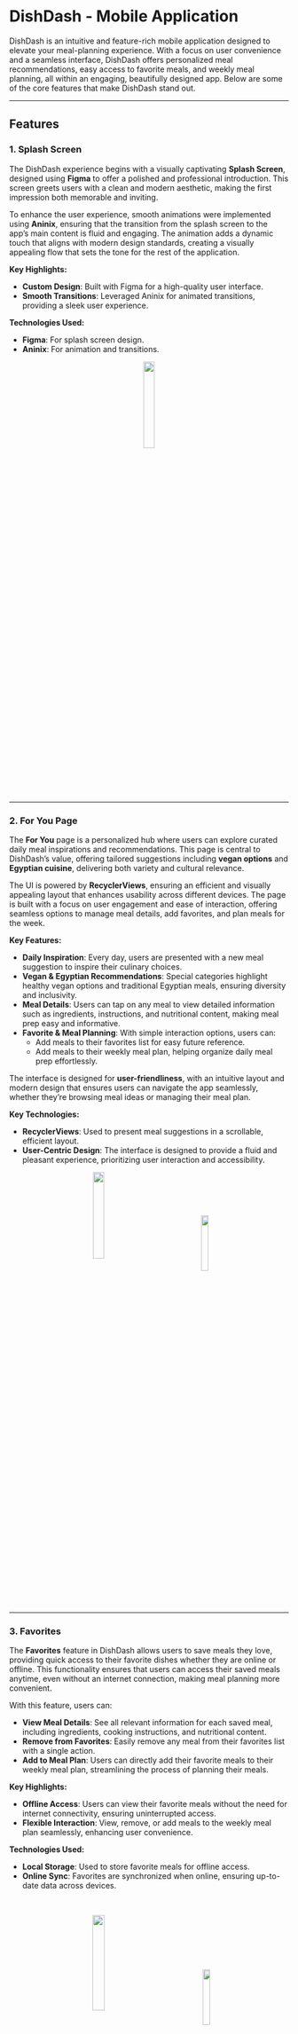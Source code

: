 

# DishDash - Mobile Application

DishDash is an intuitive and feature-rich mobile application designed to elevate your meal-planning experience. With a focus on user convenience and a seamless interface, DishDash offers personalized meal recommendations, easy access to favorite meals, and weekly meal planning, all within an engaging, beautifully designed app. Below are some of the core features that make DishDash stand out.

---

## Features

### 1. Splash Screen

The DishDash experience begins with a visually captivating **Splash Screen**, designed using **Figma** to offer a polished and professional introduction. This screen greets users with a clean and modern aesthetic, making the first impression both memorable and inviting.

To enhance the user experience, smooth animations were implemented using **Aninix**, ensuring that the transition from the splash screen to the app’s main content is fluid and engaging. The animation adds a dynamic touch that aligns with modern design standards, creating a visually appealing flow that sets the tone for the rest of the application.

**Key Highlights:**
- **Custom Design**: Built with Figma for a high-quality user interface.
- **Smooth Transitions**: Leveraged Aninix for animated transitions, providing a sleek user experience.

**Technologies Used:**
- **Figma**: For splash screen design.
- **Aninix**: For animation and transitions.

<p align="center">
	<img src="https://github.com/user-attachments/assets/f5f79b4f-4bbf-44f3-99b8-7cf47b03567f" width=20% height=20% />
</p>


---

### 2. For You Page

The **For You** page is a personalized hub where users can explore curated daily meal inspirations and recommendations. This page is central to DishDash’s value, offering tailored suggestions including **vegan options** and **Egyptian cuisine**, delivering both variety and cultural relevance.

The UI is powered by **RecyclerViews**, ensuring an efficient and visually appealing layout that enhances usability across different devices. The page is built with a focus on user engagement and ease of interaction, offering seamless options to manage meal details, add favorites, and plan meals for the week.

**Key Features:**
- **Daily Inspiration**: Every day, users are presented with a new meal suggestion to inspire their culinary choices.
- **Vegan & Egyptian Recommendations**: Special categories highlight healthy vegan options and traditional Egyptian meals, ensuring diversity and inclusivity.
- **Meal Details**: Users can tap on any meal to view detailed information such as ingredients, instructions, and nutritional content, making meal prep easy and informative.
- **Favorite & Meal Planning**: With simple interaction options, users can:
  - Add meals to their favorites list for easy future reference.
  - Add meals to their weekly meal plan, helping organize daily meal prep effortlessly.

The interface is designed for **user-friendliness**, with an intuitive layout and modern design that ensures users can navigate the app seamlessly, whether they’re browsing meal ideas or managing their meal plan.

**Key Technologies:**
- **RecyclerViews**: Used to present meal suggestions in a scrollable, efficient layout.
- **User-Centric Design**: The interface is designed to provide a fluid and pleasant experience, prioritizing user interaction and accessibility.






<p align="center">
    <img src="https://github.com/user-attachments/assets/559e8274-896d-4bc5-9b2e-cce224263f5a" style="width: 20%; display: inline-block; vertical-align: middle; margin-right: 2%;" />
    &nbsp;&nbsp;&nbsp;&nbsp;&nbsp;&nbsp;&nbsp;&nbsp;&nbsp;&nbsp; 
    &nbsp;&nbsp;&nbsp;&nbsp;&nbsp;&nbsp;&nbsp;&nbsp;&nbsp;&nbsp;
    <img src="https://github.com/user-attachments/assets/ba853e0d-90f9-4ef0-aae1-a776ca813bd7" style="width: 16%; display: inline-block; vertical-align: middle;" />
</p>



---


### 3. Favorites

The **Favorites** feature in DishDash allows users to save meals they love, providing quick access to their favorite dishes whether they are online or offline. This functionality ensures that users can access their saved meals anytime, even without an internet connection, making meal planning more convenient.

With this feature, users can:
- **View Meal Details**: See all relevant information for each saved meal, including ingredients, cooking instructions, and nutritional content.
- **Remove from Favorites**: Easily remove any meal from their favorites list with a single action.
- **Add to Meal Plan**: Users can directly add their favorite meals to their weekly meal plan, streamlining the process of planning their meals.

**Key Highlights:**
- **Offline Access**: Users can view their favorite meals without the need for internet connectivity, ensuring uninterrupted access.
- **Flexible Interaction**: View, remove, or add meals to the weekly meal plan seamlessly, enhancing user convenience.

**Technologies Used:**
- **Local Storage**: Used to store favorite meals for offline access.
- **Online Sync**: Favorites are synchronized when online, ensuring up-to-date data across devices.

<br>





<p align="center">
    <img src="https://github.com/user-attachments/assets/0cd4de6d-c105-4607-a98b-41b3630440e2" style="width: 21%; display: inline-block; vertical-align: middle; margin-right: 2%;" />
    &nbsp;&nbsp;&nbsp;&nbsp;&nbsp;&nbsp;&nbsp;&nbsp;&nbsp;&nbsp; 
    &nbsp;&nbsp;&nbsp;&nbsp;&nbsp;&nbsp;&nbsp;&nbsp;&nbsp;&nbsp;
    <img src="https://github.com/user-attachments/assets/f2946805-d416-4aca-91cc-996d0005ca6c" style="width: 16%; display: inline-block; vertical-align: middle;" />
</p>






---

### 4. Meal Plan

DishDash offers a powerful **Meal Plan** feature, which allows users to plan their meals for the entire month. The meal planner not only provides an overview of the current week but also extends to the **next three weeks**, ensuring users have a clear and organized meal schedule for the upcoming month.

Users can:
- **View Weekly Plans**: The meal plan displays meals for the current week and the next three weeks, giving users a long-term view of their upcoming meals.
- **Remove or Edit Details**: Users can easily remove meals from their plan or view details for each meal, making it easy to adjust their schedule on the go.

**Key Highlights:**
- **Monthly Meal Planning**: Plan meals for the next month with an overview of the current and upcoming weeks.
- **Editable Plans**: Flexibility to view, edit, or remove meals from the meal plan as needed.

**Technologies Used:**
- **LiveData**: Used to dynamically update the meal plan in real time.
- **RecyclerViews**: For displaying the weekly meal plan in a structured, responsive layout.

<br>


<p align="center">
    <img src="https://github.com/user-attachments/assets/4f2e33f4-3f34-4005-ab33-ea957af3b913" style="width: 22%; display: inline-block; vertical-align: middle; margin-right: 2%;" />
    &nbsp;&nbsp;&nbsp;&nbsp;&nbsp;&nbsp;&nbsp;&nbsp;&nbsp;&nbsp; 
    &nbsp;&nbsp;&nbsp;&nbsp;&nbsp;&nbsp;&nbsp;&nbsp;&nbsp;&nbsp;
    <img src="https://github.com/user-attachments/assets/0224aa62-7701-4374-b17e-2ecd35dd92e6" style="width: 16%; display: inline-block; vertical-align: middle;" />
</p>






---

### 5. Search

The **Search** feature in DishDash is designed to offer users an intuitive and versatile way to discover meals, recipes, and ingredients. With a focus on ease of use and quick access to information, this feature incorporates several powerful search options to help users find exactly what they are looking for.

**Key Search Options:**
- **Live Search by Meal Name**: The search bar supports live search functionality, allowing users to quickly find meals as they type, with instant results displayed for easy selection.
- **Country-Specific Recipes**: Users can browse meals by country using a **RecyclerView** that provides a list of countries. Selecting a country will display all recipes associated with that cuisine, giving users a rich culinary experience.
- **Category Search**: Users can search for meals by category, exploring different meal types such as vegan, desserts, or main courses.
- **Ingredient Search**: A dedicated search bar allows users to find meals based on specific ingredients, streamlining meal discovery based on available ingredients.

**View All Ingredients**: In addition to the ingredient search, users have the option to "View All" ingredients in a structured list, making it easier to explore recipes by key components.

**Key Highlights:**
- **Live Meal Search**: Fast, real-time search results for meals.
- **Country, Category, and Ingredient Search**: Offers flexible options for users to explore meals based on origin, type, or ingredients.
- **"View All" Ingredients**: Easy browsing of all available ingredients for recipe discovery.

**Technologies Used:**
- **RecyclerView**: For country, category, and ingredient selection, ensuring a responsive and interactive experience.
- **SearchView**: Integrated with live search functionality to provide instant results.



<br>

<p align="center">
	<img src="https://github.com/user-attachments/assets/1eddd1aa-7cb2-4c10-8246-73a6edb3c08e" width=70% height=70% />
</p>



---

### 6. Meal Details

The **Meal Details** feature in DishDash offers users a comprehensive view of each meal, ensuring they have all the information needed to prepare delicious dishes. Users can explore the meal’s ingredients, their precise measurements, and the step-by-step preparation process, making it easy to follow along.

Additionally, if a video tutorial is available for the recipe, it will be included, giving users visual guidance on how to prepare the meal. Beyond just viewing details, users can easily manage the meal by adding or removing it from their favorites or directly adding it to their weekly meal plan for future reference.

**Key Features:**
- **Ingredients & Measurements**: A clear list of all ingredients, along with the exact quantities required for the recipe.
- **Preparation Steps**: A step-by-step guide on how to cook the meal, ensuring a smooth cooking experience.
- **Recipe Video**: When available, users can watch a video tutorial to better understand the preparation process.
- **Favorite & Meal Planning**: Users can add the meal to their favorites or include it in their weekly meal plan with a single tap.

**Technologies Used:**
- **Video Integration**: For seamless recipe video playback.
- **LiveData**: Ensures dynamic updates to favorites and meal plans.

<br>



<p align="center">
    <img src="https://github.com/user-attachments/assets/f72e74df-df49-48a2-b2b1-539c9c5a7d5f" style="width: 19%; display: inline-block; vertical-align: middle; margin-right: 2%;" />
    &nbsp;&nbsp;&nbsp;&nbsp;&nbsp;&nbsp;&nbsp;&nbsp;&nbsp;&nbsp; 
    &nbsp;&nbsp;&nbsp;&nbsp;&nbsp;&nbsp;&nbsp;&nbsp;&nbsp;&nbsp;
    <img src="https://github.com/user-attachments/assets/76e5db5e-4b1c-4502-a82e-80b1c9b49b2c" style="width: 16%; display: inline-block; vertical-align: middle;" />
</p>






---

### 7. Select Day for Meal Plan

The **Select Day for Meal Plan** feature is designed to help users organize their meals efficiently for the upcoming month. Users can add meals to specific days in their plan for the next four weeks. Once added, these meals are reflected in the **Meal Plan** feature, where users can view, adjust, or remove meals as needed.

By using this feature, users can ensure that they are well-prepared for the days ahead, making meal planning a breeze.

**Key Features:**
- **Add Meals to Plan**: Select meals for any day within the next month and seamlessly add them to the meal plan.
- **View in Meal Plan**: Once a meal is added, it will automatically appear in the meal plan overview, where users can manage their selections.

**Technologies Used:**
- **Date Selection**: Allows users to pick specific days for meal scheduling.
- **RecyclerView**: For smooth navigation and meal selection.


<br>





<p align="center">
    <img src="https://github.com/user-attachments/assets/7255719a-b75f-4c57-baa6-9e59c24122b4" style="width: 20%; display: inline-block; vertical-align: middle; margin-right: 2%;" />
    &nbsp;&nbsp;&nbsp;&nbsp;&nbsp;&nbsp;&nbsp;&nbsp;&nbsp;&nbsp; 
    &nbsp;&nbsp;&nbsp;&nbsp;&nbsp;&nbsp;&nbsp;&nbsp;&nbsp;&nbsp;
    <img src="https://github.com/user-attachments/assets/19515416-c13b-4209-88e2-f095ae3c0db3" style="width: 16%; display: inline-block; vertical-align: middle;" />
</p>






---



### 8. Offline Access with Network Handling

The **Offline Access with Network Handling** feature ensures that users can continue interacting with their meal plans and favorites even if they lose their network connection. This feature is designed to provide uninterrupted access to critical data and functionality, whether the user is online or offline.

When a network connection is lost or unavailable, the app prompts the user with two options:
1. **Open Network Settings**: The app will guide the user to activate their network connection for full access to online features.
2. **Continue in Offline Mode**: Users can opt to proceed offline, where they will still be able to view and modify their **Meal Plan** and **Favorites**. All changes made during offline mode will be synchronized when the network is restored.

**Key Features:**
- **Offline Mode**: Users can access and modify both meal plans and favorites while offline, ensuring that they are never restricted by connectivity issues.
- **Network Prompt**: Upon entering the app without an active internet connection, users are prompted to either enable their network or continue offline.
- **Data Synchronization**: Any changes made to favorites or meal plans in offline mode are automatically synced when the app detects a restored connection.

**Technologies Used:**
- **Network Listener**: Detects the network status and prompts the user accordingly.
- **Local Storage**: Ensures data for meal plans and favorites is available offline and updated locally.





<p align="center">
    <img src="https://github.com/user-attachments/assets/ed1eea02-9e43-46e4-8840-973361e1b86d" style="width: 20%; display: inline-block; vertical-align: middle; margin-right: 2%;" />
    &nbsp;&nbsp;&nbsp;&nbsp;&nbsp;&nbsp;&nbsp;&nbsp;&nbsp;&nbsp; 
    &nbsp;&nbsp;&nbsp;&nbsp;&nbsp;&nbsp;&nbsp;&nbsp;&nbsp;&nbsp;
    <img src="https://github.com/user-attachments/assets/527d61fd-2f43-4155-ace0-ee859f8933da" style="width: 16%; display: inline-block; vertical-align: middle;" />
</p>






---




# System Architecture

DishDash is built using the **MVP (Model-View-Presenter)** architecture, which ensures a clear separation of concerns and modularity. This structure makes the application easy to maintain, test, and scale by dividing responsibilities among various layers. Each feature within the app is encapsulated into its own module, allowing for isolated development and easier management.

#### Key Components:

1. **MVP Structure per Feature**:
   - **View Interface**: Each feature contains its own view interface, responsible for displaying data and user interactions.
   - **Presenter Interface**: Each feature includes a presenter interface that handles the business logic, communicates with the model layer, and updates the view accordingly.
   - **Adapter and OnClick Listener**: Each feature has its custom adapter and click listeners to handle user interaction within RecyclerViews.
   - **Navigation**: The app uses a **Navigation Controller** to move between screens (fragments) using **Navigation XML**, ensuring smooth navigation between different parts of the app.

2. **Networking (Remote Data Source)**:
   - The **network** package is dedicated to handling network operations. It utilizes **Retrofit** to fetch data from TheMealDB API.
   - **MealRemoteDataSource**: This interface defines methods for remote data fetching, with the implementation handled by **MealRemoteDataSourceImpl**.
   - **NetworkConnectionStatus** and **NetworkDelegate**: These components monitor and handle network connectivity, ensuring that users are prompted when the connection is lost.

3. **Database Layer (Local Data Source)**:
   - The **DB** package leverages **Room** to provide a local database for storing meals and meal plans. It defines two main tables: **Favorites** and **Meal Plan**, with corresponding **DAO** interfaces for querying data.
   - **MealLocalDataSource** and **MealPlanLocalDataSource** handle local data operations, ensuring that data can be accessed offline and synced when a connection is available.

4. **Model Layer**:
   - The **model** package contains all **POJOs (Plain Old Java Objects)** that represent the data fetched from the network (JSON responses) and the database.
   - These POJOs map to the response structure from TheMealDB API and also serve as entities for Room's database tables.

5. **Feature Modules**:
   - Each feature, such as **For You**, **Favorites**, **Meal Plan**, **Search**, and **Select Day**, has its own directory structure with separate **Presenter**, **View**, and **Model** components.
   - This modular approach isolates each feature, improving maintainability and enabling focused development for each part of the app.

6. **Presenter as Data Coordinator**:
   - The presenter acts as the **data coordinator** between the view and the model (network and local data sources). It is responsible for fetching data from the remote API or local database and delivering it to the view for presentation.
   - The presenter also manages business logic such as adding or removing meals from favorites, scheduling meals in the meal plan, and synchronizing offline changes.

#### Technologies Used:
- **Retrofit**: For making network requests to TheMealDB API.
- **Room**: For handling local data storage, ensuring that meals and meal plans are available offline.
- **Navigation Component**: To handle screen transitions and navigation flow within the app.
- **LiveData**: For observing changes in the data and updating the UI in real-time.

<br>

<p align="center">
	<img src="https://github.com/user-attachments/assets/57d6e356-1cc2-4116-ac4f-c972218ed74c" width=70% height=70% />
</p>

